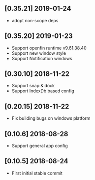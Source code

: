 ## [0.35.21] 2019-01-24
- adopt non-scope deps

## [0.35.20] 2019-01-23
- Support openfin runtime v9.61.38.40
- Support new window style
- Support Notification windows

## [0.30.10] 2018-11-22
- Support snap & dock
- Support IndexDb based config

## [0.20.15] 2018-11-22
- Fix building bugs on windows platform

## [0.10.6] 2018-08-28
- Support general app config

## [0.10.5] 2018-08-24
- First initial stable commit
